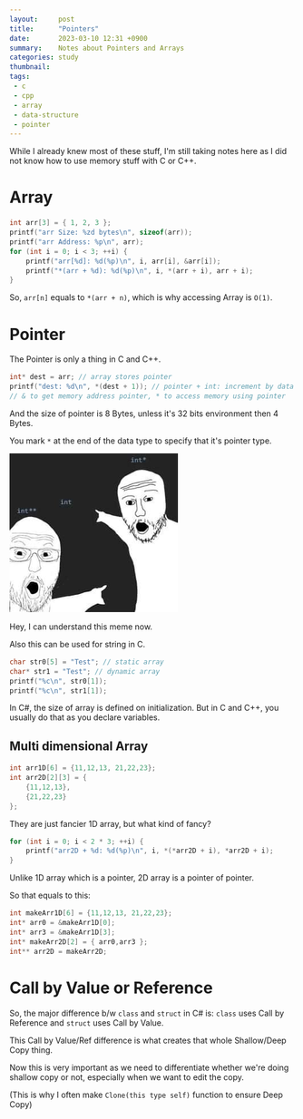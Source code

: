 ```yaml
---
layout:     post
title:      "Pointers"
date:       2023-03-10 12:31 +0900
summary:    Notes about Pointers and Arrays
categories: study
thumbnail: 
tags:
 - c
 - cpp
 - array
 - data-structure
 - pointer
---
```


While I already knew most of these stuff,
I'm still taking notes here as I did not know
how to use memory stuff with C or C++.

# Array

```c
int arr[3] = { 1, 2, 3 };
printf("arr Size: %zd bytes\n", sizeof(arr));
printf("arr Address: %p\n", arr);
for (int i = 0; i < 3; ++i) {
	printf("arr[%d]: %d(%p)\n", i, arr[i], &arr[i]);
	printf("*(arr + %d): %d(%p)\n", i, *(arr + i), arr + i);
}
```

So, `arr[n]` equals to `*(arr + n)`,
which is why accessing Array is `O(1)`.


# Pointer

The Pointer is only a thing in C and C++.

```c
int* dest = arr; // array stores pointer
printf("dest: %d\n", *(dest + 1)); // pointer + int: increment by data size
// & to get memory address pointer, * to access memory using pointer
```

And the size of pointer is 8 Bytes, unless it's 32 bits environment then 4 Bytes.

You mark `*` at the end of the data type to specify that it's pointer type.

![Image](/images/0310-vljdvngdwuy71.jpg)

Hey, I can understand this meme now.

Also this can be used for string in C.

```c
char str0[5] = "Test"; // static array
char* str1 = "Test"; // dynamic array
printf("%c\n", str0[1]);
printf("%c\n", str1[1]);
```

In C#, the size of array is defined on initialization.
But in C and C++, you usually do that as you declare variables.

## Multi dimensional Array

```c
int arr1D[6] = {11,12,13, 21,22,23};
int arr2D[2][3] = {
	{11,12,13},
	{21,22,23}
};
```

They are just fancier 1D array, but what kind of fancy?

```c
for (int i = 0; i < 2 * 3; ++i) {
	printf("arr2D + %d: %d(%p)\n", i, *(*arr2D + i), *arr2D + i);
}
```

Unlike 1D array which is a pointer, 2D array is a pointer of pointer.

So that equals to this:

```c
int makeArr1D[6] = {11,12,13, 21,22,23};
int* arr0 = &makeArr1D[0];
int* arr3 = &makeArr1D[3];
int* makeArr2D[2] = { arr0,arr3 };
int** arr2D = makeArr2D;
```



# Call by Value or Reference

So, the major difference b/w `class` and `struct` in C# is:
`class` uses Call by Reference and
`struct` uses Call by Value.

This Call by Value/Ref difference is what creates that whole
Shallow/Deep Copy thing.

Now this is very important as we need to differentiate whether
we're doing shallow copy or not, especially when we want to edit the copy.

(This is why I often make `Clone(this type self)` function to ensure Deep Copy)
